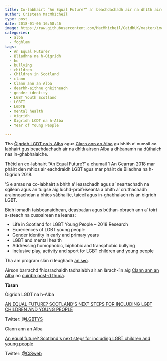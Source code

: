 ```yaml
---
title: Co-labhairt “An Equal Future?” a’ beachdachadh air na dhìth airson Alba a dhèanamh na dùthaich nas in-ghabhalaiche
author: Crìstean MacMhìcheil
type: post
date: 2018-01-06 16:58:46
image: https://raw.githubusercontent.com/MacMhicheil/GeidhUK/master/images/.jpg
categories:
  - alba
  - foghlam
tags:
  - An Equal Future?
  - Bliadhna na h-Òigridh
  - bu
  - bullying
  - children
  - Children in Scotland
  - clann
  - Clann ann an Alba
  - dearbh-aithne gnèitheach
  - gender identity
  - LGBT Youth Scotland
  - LGBTI
  - LGDTE
  - mental health
  - òigridh
  - Òigridh LCDT na h-Alba
  - Year of Young People

---
```

Tha [Òigridh LGDT na h-Alba](https://www.lgbtyouth.org.uk/) agus [Clann ann an Alba](https://childreninscotland.org.uk/) gu bhith a’ cumail co-labhairt gus beachdachadh air na dhìth airson Alba a dhèanamh na dùthaich nas in-ghabhalaiche.

<!--more-->

Thèid an co-labhairt “An Equal Future?” a chumail 1 An Gearran 2018 mar phàirt den mhìos air eachdraidh LGBT agus mar phàirt de Bliadhna na h-Òigridh 2018.

’S e amas na co-labhairt a bhith a’ leasachadh agus a’ neartachadh na sgilean agus an tuigse aig luchd-proifeiseanta a bhith a’ cruthachadh àrainneachdan a bhios sàbhailte, taiceil agus in-ghabhalach ris an òigridh LGBT.

Bidh iomadh taisbeanaidhean, deasbadan agus bùthan-obrach ann a’ toirt a-steach na cuspairean na leanas:

* Life in Scotland for LGBT Young People – 2018 Research
* Experiences of LGBT young people
* Gender identity in early and primary years
* LGBT and mental health
* Addressing homophobic, biphobic and transphobic bullying
* Inclusive play, activity and sport for LGBT children and young people

Tha am prògram slàn ri leughadh [an seo](https://childreninscotland.org.uk/wp-content/uploads/2017/12/An-equal-future-%E2%80%93-draft-programme-%E2%80%93-12-December-2017.pdf).

Airson barrachd fhiosrachaidh tadhalaibh air an làrach-lìn aig [Clann ann an Alba](https://childreninscotland.org.uk/an-equal-future/) no [cuiribh post-d thuca](mailto:events@childreninscotland.org.uk).

**Tùsan**

Òigridh LGDT na h-Alba

  [AN EQUAL FUTURE? SCOTLAND’S NEXT STEPS FOR INCLUDING LGBT CHILDREN AND YOUNG PEOPLE](https://www.lgbtyouth.org.uk/news/an-equal-future-scotland-s-next-steps-for-including-lgbt-children-and-young-people)

  Twitter: [@LGBTYS](https://twitter.com/LGBTYS)

Clann ann an Alba

  [An equal future? Scotland's next steps for including LGBT children and young people](https://childreninscotland.org.uk/an-equal-future/)

  Twitter: [@CiSweb](https://twitter.com/cisweb)
